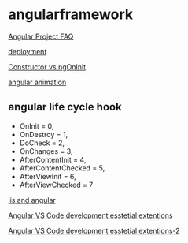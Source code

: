 # angularframework

  [Angular Project FAQ](faq.md)
  
  [deployment](faq.md)

  [Constructor vs ngOnInit](https://www.youtube.com/watch?v=aZLMLPGt9NM&ab_channel=codebits)
  
  [angular animation](animation.md)
  
  ## angular life cycle hook
  - OnInit = 0,
  - OnDestroy = 1,
  - DoCheck = 2,
  - OnChanges = 3,
  - AfterContentInit = 4,
  - AfterContentChecked = 5,
  - AfterViewInit = 6,
  - AfterViewChecked = 7
  
  [iis and angular](iis.md)
  
  [Angular VS Code development esstetial extentions](https://medium.com/@rajaramtt/angular-useful-extensions-c99a0461a3c6)
  
   [Angular VS Code development esstetial extentions-2](https://ionicframework.com/blog/10-awesome-vs-code-extensions/)
  

